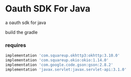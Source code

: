 # Oauth SDK For Java

a oauth sdk for java

build the gradle

### requires

```bash
implementation 'com.squareup.okhttp3:okhttp:3.10.0'
implementation 'com.squareup.okio:okio:1.14.0'
implementation 'com.google.code.gson:gson:2.8.2'
implementation 'javax.servlet:javax.servlet-api:3.1.0'
```
